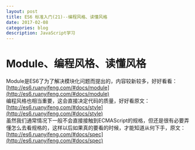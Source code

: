 ```yaml
---
layout: post
title: ES6 标准入门(21)--编程风格、读懂风格   
date: 2017-02-08
categories: blog
description: JavaScript学习
---
```


# Module、编程风格、读懂风格          
Module是ES6了为了解决模块化问题而提出的，内容较新较多，好好看看：[http://es6.ruanyifeng.com/#docs/module](http://es6.ruanyifeng.com/#docs/module)           
编程风格也相当重要，这会直接决定代码的质量，好好看原文：        
[http://es6.ruanyifeng.com/#docs/style](http://es6.ruanyifeng.com/#docs/style)             
虽然我们通常情况下一般不会直接接触到ECMAScript的规格，但还是很有必要弄懂怎么去看规格的，这样以后如果真的要看的时候，才能知道从何下手，原文：             
[http://es6.ruanyifeng.com/#docs/spec](http://es6.ruanyifeng.com/#docs/spec)               